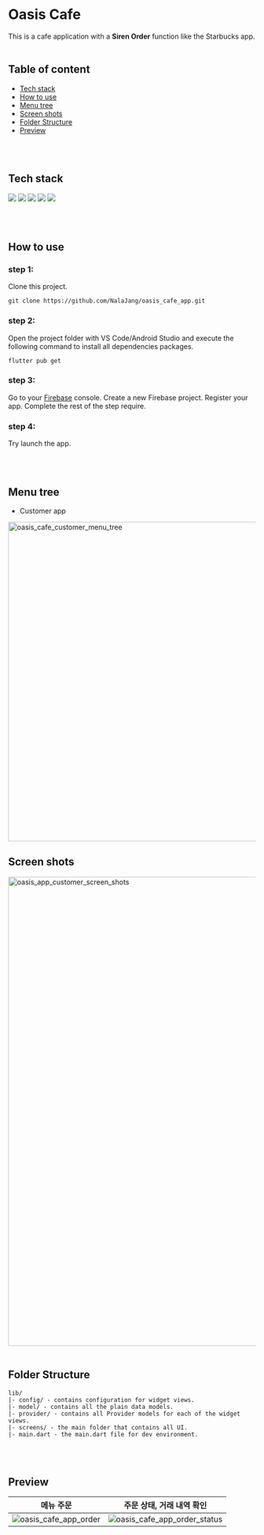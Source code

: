 # Oasis Cafe

This is a cafe application with a <b>Siren Order</b> function like the Starbucks app.
<br></br>

## Table of content
* [Tech stack](#tech-stack)
* [How to use](#how-to-use)
* [Menu tree](#menu-tree)
* [Screen shots](#screen-shots)
* [Folder Structure](#folder-structure)
* [Preview](#preview)

<br></br>



## Tech stack
<img src="https://img.shields.io/badge/androidstudio-34A853?style=for-the-badge&logo=androidstudio&logoColor=white">
<img src="https://img.shields.io/badge/firebase-FFCA28?style=for-the-badge&logo=firebase&logoColor=white">
<img src="https://img.shields.io/badge/flutter-02569B?style=for-the-badge&logo=flutter&logoColor=white">
<img src="https://img.shields.io/badge/github-181717?style=for-the-badge&logo=github&logoColor=white">
<img src="https://img.shields.io/badge/git-F05032?style=for-the-badge&logo=git&logoColor=white">

<br></br>

## How to use
### step 1:
Clone this project.

    git clone https://github.com/NalaJang/oasis_cafe_app.git


### step 2:
Open the project folder with VS Code/Android Studio and execute the following command to install all dependencies packages.

    flutter pub get


### step 3:
Go to your [Firebase](https://console.firebase.google.com/u/0/) console. Create a new Firebase project.
Register your app. Complete the rest of the step require.

### step 4:
Try launch the app.

<br></br>


## Menu tree

* Customer app
<img width="649" alt="oasis_cafe_customer_menu_tree" src="https://github.com/NalaJang/oasis_cafe_app/assets/73895803/f245ad51-ea69-4516-84ca-4dced651fada">


## Screen shots
<img width="953" alt="oasis_app_customer_screen_shots" src="https://github.com/NalaJang/oasis_cafe_app/assets/73895803/e270f875-12db-41cd-9ea5-59857440b568">
<br></br>


## Folder Structure

    lib/
    |- config/ - contains configuration for widget views.
    |- model/ - contains all the plain data models.
    |- provider/ - contains all Provider models for each of the widget views.
    |- screens/ - the main folder that contains all UI.
    |- main.dart - the main.dart file for dev environment.

<br></br>

## Preview
|메뉴 주문|주문 상태, 거래 내역 확인|
|-------|-------------------|
|![oasis_cafe_app_order](https://github.com/NalaJang/oasis_cafe_app/assets/73895803/4983955e-1776-4424-aa6a-98f1eee9f57e)|![oasis_cafe_app_order_status](https://github.com/NalaJang/oasis_cafe_app/assets/73895803/12f743c3-63c3-4f0e-98b1-e575b79f43ab)|

